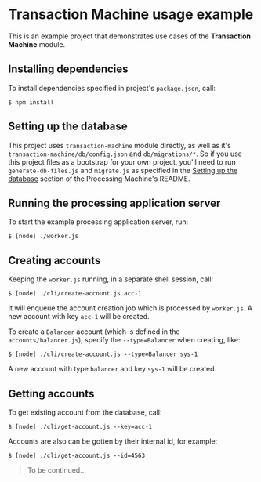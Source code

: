 # Transaction Machine usage example

This is an example project that demonstrates use cases of the **Transaction Machine** module.


## Installing dependencies

To install dependencies specified in project's `package.json`, call:

    $ npm install


## Setting up the database

This project uses `transaction-machine` module directly, as well as it's `transaction-machine/db/config.json` and `db/migrations/*`.
So if you use this project files as a bootstrap for your own project, you'll need to run `generate-db-files.js` and `migrate.js` as specified in the [Setting up the database](https://github.com/kerimdzhanov/transaction-machine#setting-up-the-database) section of the Processing Machine's README.


## Running the processing application server

To start the example processing application server, run:

    $ [node] ./worker.js


## Creating accounts

Keeping the `worker.js` running, in a separate shell session, call:

    $ [node] ./cli/create-account.js acc-1

It will enqueue the account creation job which is processed by `worker.js`.
A new account with key `acc-1` will be created.

To create a `Balancer` account (which is defined in the `accounts/balancer.js`),
specify the `--type=Balancer` when creating, like:

    $ [node] ./cli/create-account.js --type=Balancer sys-1

A new account with type `balancer` and key `sys-1` will be created.


## Getting accounts

To get existing account from the database, call:

    $ [node] ./cli/get-account.js --key=acc-1

Accounts are also can be gotten by their internal id, for example:

    $ [node] ./cli/get-account.js --id=4563


> To be continued...
